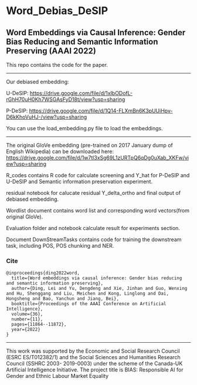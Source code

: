 # Word_Debias_DeSIP

## Word Embeddings via Causal Inference: Gender Bias Reducing and Semantic Information Preserving (AAAI 2022)

This repo contains the code for the paper.

---
Our debiased embedding:

U-DeSIP: https://drive.google.com/file/d/1xIbODofL-rGhH70uH0Kh7WSGAsFyD18t/view?usp=sharing

P-DeSIP: https://drive.google.com/file/d/1Q14-FLXmBn6K3pUUiHpv-D6kKhoVuHJ-/view?usp=sharing

You can use the load_embedding.py file to load the embeddings.

---

The original GloVe embedding (pre-trained on 2017 January dump of English Wikipedia) can be downloaded here: https://drive.google.com/file/d/1w7tl3xSg69L1zURTpQ6qDg0uXab_XKFw/view?usp=sharing 


R_codes contains R code for calculate screening and Y_hat for P-DeSIP and U-DeSIP and Semantic information preservation experiment.

residual notebook for calucate residual Y_delta_ortho and final output of debiased embedding.

Wordlist document contains word list and corresponding word vectors(from original GloVe).

Evaluation folder and notebook calculate result for experiments section.

Document DownStreamTasks contains code for training the downstream task, including POS, POS chunking and NER.

### Cite
```
@inproceedings{ding2022word,
  title={Word embeddings via causal inference: Gender bias reducing and semantic information preserving},
  author={Ding, Lei and Yu, Dengdeng and Xie, Jinhan and Guo, Wenxing and Hu, Shenggang and Liu, Meichen and Kong, Linglong and Dai, Hongsheng and Bao, Yanchun and Jiang, Bei},
  booktitle={Proceedings of the AAAI Conference on Artificial Intelligence},
  volume={36},
  number={11},
  pages={11864--11872},
  year={2022}
}
```

---
This work was supported by the Economic and Social Research Council (ESRC ES/T012382/1) and the Social Sciences and Humanities Research Council (SSHRC 2003-
2019-0003) under the scheme of the Canada-UK Artificial
Intelligence Initiative. The project title is BIAS: Responsible AI for Gender and Ethnic Labour Market Equality
